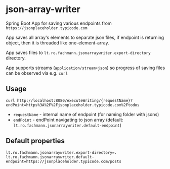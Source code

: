 # json-array-writer

Spring Boot App for saving various endpoints from `https://jsonplaceholder.typicode.com`

App saves all array's elements to separate json files, if endpoint is returning object, then it is threaded like one-element-array.

App saves files to `lt.ro.fachmann.jsonarraywriter.export-directory` directory.

App supports streams (`application/stream+json`) so progress of saving files can be observed via e.g. `curl`

## Usage

`curl http://localhost:8080/executeWriting/{requestName}?endPoint=https%3A%2F%2Fjsonplaceholder.typicode.com%2Ftodos`

* `requestName` - internal name of endpoint (for naming folder with jsons)
* `endPoint` - endPoint navigating to json array (default: `lt.ro.fachmann.jsonarraywriter.default-endpoint`)

## Default properties

```properties
lt.ro.fachmann.jsonarraywriter.export-directory=.
lt.ro.fachmann.jsonarraywriter.default-endpoint=https://jsonplaceholder.typicode.com/posts
```
